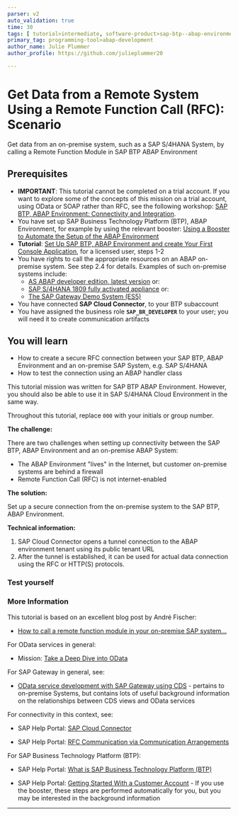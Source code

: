 ```yaml
---
parser: v2
auto_validation: true
time: 30
tags: [ tutorial>intermediate, software-product>sap-btp--abap-environment, software-product>sap-business-technology-platform, software-product-function>sap-s-4hana-cloud--abap-environment, tutorial>license]
primary_tag: programming-tool>abap-development
author_name: Julie Plummer
author_profile: https://github.com/julieplummer20

---
```


# Get Data from a Remote System Using a Remote Function Call (RFC): Scenario
<!-- description --> Get data from an on-premise system, such as a SAP S/4HANA System, by calling a Remote Function Module in SAP BTP ABAP Environment

## Prerequisites

- **IMPORTANT**: This tutorial cannot be completed on a trial account. If you want to explore some of the concepts of this mission on a trial account, using OData or SOAP rather than RFC, see the following workshop: [SAP BTP, ABAP Environment: Connectivity and Integration](https://github.com/SAP-samples/teched2020-DEV268).
- You have set up SAP Business Technology Platform (BTP), ABAP Environment, for example by using the relevant booster: [Using a Booster to Automate the Setup of the ABAP Environment](https://help.sap.com/viewer/65de2977205c403bbc107264b8eccf4b/Cloud/en-US/cd7e7e6108c24b5384b7d218c74e80b9.html)
- **Tutorial**: [Set Up SAP BTP, ABAP Environment and create Your First Console Application](abap-environment-trial-onboarding), for a licensed user, steps 1-2
-	You have rights to call the appropriate resources on an ABAP on-premise system. See step 2.4 for details. Examples of such on-premise systems include:
    - [AS ABAP developer edition, latest version](https://blogs.sap.com/2019/07/01/as-abap-752-sp04-developer-edition-to-download/) or:
    - [SAP S/4HANA 1809 fully activated appliance](https://blogs.sap.com/2018/12/12/sap-s4hana-fully-activated-appliance-create-your-sap-s4hana-1809-system-in-a-fraction-of-the-usual-setup-time/) or:
    - [The SAP Gateway Demo System (ES5)](https://blogs.sap.com/2017/12/05/new-sap-gateway-demo-system-available/)
- You have connected **SAP Cloud Connector**, to your BTP subaccount
- You have assigned the business role **`SAP_BR_DEVELOPER`** to your user; you will need it to create communication artifacts

  
## You will learn 
  
  - How to create a secure RFC connection between your SAP BTP, ABAP Environment and an on-premise SAP System, e.g. SAP S/4HANA
  - How to test the connection using an ABAP handler class

This tutorial mission was written for SAP BTP ABAP Environment. However, you should also be able to use it in SAP S/4HANA Cloud Environment in the same way.

Throughout this tutorial, replace `000` with your initials or group number.

**The challenge:**

There are two challenges when setting up connectivity between the SAP BTP, ABAP Environment and an on-premise ABAP System:

- The ABAP Environment "lives" in the Internet, but customer on-premise systems are behind a firewall
- Remote Function Call (RFC) is not internet-enabled

**The solution:** 

Set up a secure connection from the on-premise system to the SAP BTP, ABAP Environment.


**Technical information:**

1. SAP Cloud Connector opens a tunnel connection to the ABAP environment tenant using its public tenant URL
2. After the tunnel is established, it can be used for actual data connection using the RFC or HTTP(S) protocols. 


### Test yourself


### More Information

This tutorial is based on an excellent blog post by André Fischer:

- [How to call a remote function module in your on-premise SAP system...](https://blogs.sap.com/2019/02/28/how-to-call-a-remote-function-module-in-your-on-premise-sap-system-from-sap-cloud-platform-abap-environment/)


For OData services in general:

- Mission: [Take a Deep Dive into OData](mission.scp-3-odata)

For SAP Gateway in general, see:

- [OData service development with SAP Gateway using CDS](https://blogs.sap.com/2016/06/01/odata-service-development-with-sap-gateway-using-cds-via-referenced-data-sources/) - pertains to on-premise Systems, but contains lots of useful background information on the relationships between CDS views and OData services

For connectivity in this context, see:
- SAP Help Portal: [SAP Cloud Connector](https://help.sap.com/docs/connectivity/sap-btp-connectivity-cf/cloud-connector)

- SAP Help Portal: [RFC Communication via Communication Arrangements](https://help.sap.com/docs/btp/sap-business-technology-platform/rfc-communication-via-communication-arrangements)

For SAP Business Technology Platform (BTP):

- SAP Help Portal: [What is SAP Business Technology Platform (BTP)](https://help.sap.com/docs/btp/sap-business-technology-platform/btp-basic-platform-concepts)

- SAP Help Portal: [Getting Started With a Customer Account](https://help.sap.com/docs/btp/sap-business-technology-platform/getting-started-with-customer-account-in-abap-environment) - If you use the booster, these steps are performed automatically for you, but you may be interested in the background information
  
---